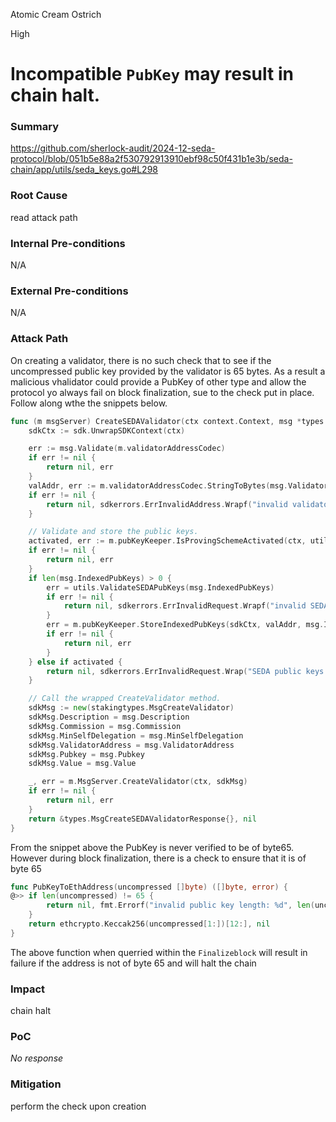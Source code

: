 Atomic Cream Ostrich

High

# Incompatible `PubKey` may result in chain halt.

### Summary

https://github.com/sherlock-audit/2024-12-seda-protocol/blob/051b5e88a2f530792913910ebf98c50f431b1e3b/seda-chain/app/utils/seda_keys.go#L298

### Root Cause

read attack path

### Internal Pre-conditions

N/A

### External Pre-conditions

N/A

### Attack Path

On creating a validator, there is no such check that to see if the uncompressed public key provided by the validator is 65 bytes. As a result a malicious vhalidator could provide a PubKey of other type and allow the protocol yo always fail on block finalization, sue to the check put in place. Follow along wthe the snippets below.
```go
func (m msgServer) CreateSEDAValidator(ctx context.Context, msg *types.MsgCreateSEDAValidator) (*types.MsgCreateSEDAValidatorResponse, error) {
	sdkCtx := sdk.UnwrapSDKContext(ctx)

	err := msg.Validate(m.validatorAddressCodec)
	if err != nil {
		return nil, err
	}
	valAddr, err := m.validatorAddressCodec.StringToBytes(msg.ValidatorAddress)
	if err != nil {
		return nil, sdkerrors.ErrInvalidAddress.Wrapf("invalid validator address: %s", err)
	}

	// Validate and store the public keys.
	activated, err := m.pubKeyKeeper.IsProvingSchemeActivated(ctx, utils.SEDAKeyIndexSecp256k1)
	if err != nil {
		return nil, err
	}
	if len(msg.IndexedPubKeys) > 0 {
		err = utils.ValidateSEDAPubKeys(msg.IndexedPubKeys)
		if err != nil {
			return nil, sdkerrors.ErrInvalidRequest.Wrapf("invalid SEDA keys: %s", err)
		}
		err = m.pubKeyKeeper.StoreIndexedPubKeys(sdkCtx, valAddr, msg.IndexedPubKeys)
		if err != nil {
			return nil, err
		}
	} else if activated {
		return nil, sdkerrors.ErrInvalidRequest.Wrap("SEDA public keys are required")
	}

	// Call the wrapped CreateValidator method.
	sdkMsg := new(stakingtypes.MsgCreateValidator)
	sdkMsg.Description = msg.Description
	sdkMsg.Commission = msg.Commission
	sdkMsg.MinSelfDelegation = msg.MinSelfDelegation
	sdkMsg.ValidatorAddress = msg.ValidatorAddress
	sdkMsg.Pubkey = msg.Pubkey
	sdkMsg.Value = msg.Value

	_, err = m.MsgServer.CreateValidator(ctx, sdkMsg)
	if err != nil {
		return nil, err
	}
	return &types.MsgCreateSEDAValidatorResponse{}, nil
}
```
From the snippet above the PubKey is never verified to be of  byte65. However during block finalization, there is a check to ensure that it is of byte 65 
```go
func PubKeyToEthAddress(uncompressed []byte) ([]byte, error) {
@>>	if len(uncompressed) != 65 {
		return nil, fmt.Errorf("invalid public key length: %d", len(uncompressed))
	}
	return ethcrypto.Keccak256(uncompressed[1:])[12:], nil
}
```
The above function when querried within the `Finalizeblock` will result in failure if the address is not of byte 65 and will halt the chain

### Impact

chain halt

### PoC

_No response_

### Mitigation

perform the check upon creation